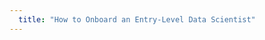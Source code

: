 ```yaml
---
  title: "How to Onboard an Entry-Level Data Scientist"
---
```


<script>
  top.window.location = 'https://builtin.com/data-science/training-onboarding-entry-level-data-scientists';
</script>
